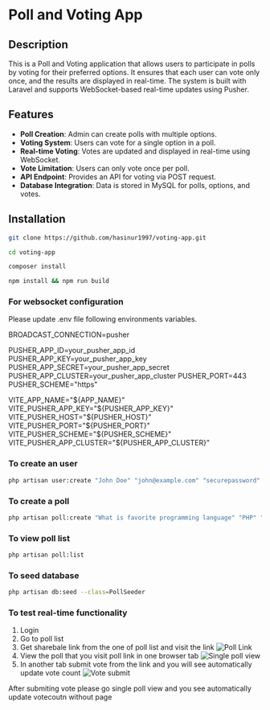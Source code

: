 # Poll and Voting App

## Description

This is a Poll and Voting application that allows users to participate in polls by voting for their preferred options. It ensures that each user can vote only once, and the results are displayed in real-time. The system is built with Laravel and supports WebSocket-based real-time updates using Pusher.

## Features

- **Poll Creation**: Admin can create polls with multiple options.
- **Voting System**: Users can vote for a single option in a poll.
- **Real-time Voting**: Votes are updated and displayed in real-time using WebSocket.
- **Vote Limitation**: Users can only vote once per poll.
- **API Endpoint**: Provides an API for voting via POST request.
- **Database Integration**: Data is stored in MySQL for polls, options, and votes.

## Installation

```bash
git clone https://github.com/hasinur1997/voting-app.git

```

```bash
cd voting-app

```

```sh
composer install
```

```sh
npm install && npm run build
```

### For websocket configuration

Please update .env file following environments variables.

BROADCAST_CONNECTION=pusher

PUSHER_APP_ID=your_pusher_app_id
PUSHER_APP_KEY=your_pusher_app_key
PUSHER_APP_SECRET=your_pusher_app_secret
PUSHER_APP_CLUSTER=your_pusher_app_cluster
PUSHER_PORT=443
PUSHER_SCHEME="https"

VITE_APP_NAME="${APP_NAME}"
VITE_PUSHER_APP_KEY="${PUSHER_APP_KEY}"
VITE_PUSHER_HOST="${PUSHER_HOST}"
VITE_PUSHER_PORT="${PUSHER_PORT}"
VITE_PUSHER_SCHEME="${PUSHER_SCHEME}"
VITE_PUSHER_APP_CLUSTER="${PUSHER_APP_CLUSTER}"

### To create an user

```bash
php artisan user:create "John Doe" "john@example.com" "securepassword"

```

### To create a poll

```bash
php artisan poll:create "What is favorite programming language" "PHP" "Python" "JavaScript"

```

### To view poll list

```bash
php artisan poll:list

```

### To seed database
```bash
php artisan db:seed --class=PollSeeder

```

### To test real-time functionality

1. Login 
2. Go to poll list
3. Get sharebale link from the one of poll list and visit the link
![Poll Link](https://drive.google.com/uc?export=view&id=1Z-6C-vUg-qK2GjkveYBhjqfldGKnk7A5)
4. View the poll that you visit poll link in one browser tab
![Single poll view](https://drive.google.com/uc?export=view&id=1GXR7wmDJwsqCnS7Hal3h6v6RicyHqdBX)
5. In another tab submit vote from the link and you will see automatically update vote count
![Vote submit](https://drive.google.com/uc?export=view&id=1PEfijoHddSHtYwx2qsIGwgryaNeh8wGB)

After submiting vote please go single poll view and you see automatically update votecoutn without page



